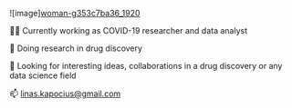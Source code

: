 
![image][woman-g353c7ba36_1920](https://user-images.githubusercontent.com/68922285/188275446-9bd3db58-8c5c-4dc7-916c-14d3b6bd3f99.jpg)

👨‍🔬 Currently working as COVID-19 researcher and data analyst

🔬 Doing research in drug discovery

🤔 Looking for interesting ideas, collaborations in a drug discovery or any data science field


📫 linas.kapocius@gmail.com

